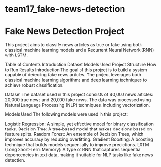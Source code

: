 # team17_fake-news-detection
# Fake News Detection Project
This project aims to classify news articles as true or fake using both classical machine learning models and a Recurrent Neural Network (RNN) with LSTM.

Table of Contents
Introduction
Dataset
Models Used
Project Structure
How to Run
Results
Introduction
The goal of this project is to build a system capable of detecting fake news articles. The project leverages both classical machine learning algorithms and deep learning techniques to achieve robust classification.

Dataset
The dataset used in this project consists of 40,000 news articles: 20,000 true news and 20,000 fake news. The data was processed using Natural Language Processing (NLP) techniques, including vectorization.

Models Used
The following models were used in this project:

Logistic Regression: A simple, yet effective model for binary classification tasks.
Decision Tree: A tree-based model that makes decisions based on feature splits.
Random Forest: An ensemble of Decision Trees, which improves accuracy by reducing overfitting.
Gradient Boosting: A boosting technique that builds models sequentially to improve predictions.
LSTM (Long Short-Term Memory): A type of RNN that captures sequential dependencies in text data, making it suitable for NLP tasks like fake news detection.
